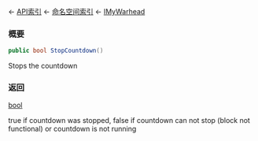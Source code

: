 ← [API索引](Api-Index) ← [命名空间索引](Namespace-Index) ← [IMyWarhead](Sandbox.ModAPI.Ingame.IMyWarhead)

### 概要

```csharp
public bool StopCountdown()
```

Stops the countdown

### 返回

[bool](https://docs.microsoft.com/en-us/dotnet/api/System.Boolean?view=netframework-4.6)

true if countdown was stopped, false if countdown can not stop (block not functional) or countdown is not running

